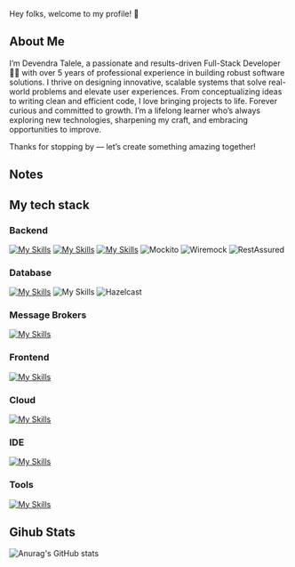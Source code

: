 Hey folks, welcome to my profile! 👋

## About Me

I’m Devendra Talele, a passionate and results-driven Full-Stack Developer 👨‍💻 with over 5 years of professional experience in building robust software solutions.
I thrive on designing innovative, scalable systems that solve real-world problems and elevate user experiences. 
From conceptualizing ideas to writing clean and efficient code, I love bringing projects to life.
Forever curious and committed to growth. 
I’m a lifelong learner who’s always exploring new technologies, sharpening my craft, and embracing opportunities to improve.

Thanks for stopping by — let’s create something amazing together!

## Notes


## My tech stack

### Backend
  [![My Skills](https://skillicons.dev/icons?i=java,spring,hibernate,maven,tomcat,bash&perline=10)](https://skillicons.dev)
  [![My Skills](https://go-skill-icons.vercel.app/api/icons?i=junit&titles=true)](https://go-skill-icons.vercel.app)
  [![My Skills](https://go-skill-icons.vercel.app/api/icons?i=junit&titles=true)](https://go-skill-icons.vercel.app)
  ![Mockito](https://javadoc.io/static/org.mockito/mockito-core/2.0.2-beta/org/mockito/logo.jpg)
  ![Wiremock](https://upload.wikimedia.org/wikipedia/commons/9/96/HazelcastLogo-Blue_Dark_Square.svg)
  ![RestAssured](https://miro.medium.com/v2/resize:fit:1100/format:webp/1*_wxvYQ3bmLZBk31PIZihfA.png)
### Database
  [![My Skills](https://skillicons.dev/icons?i=mysql&perline=10)](https://skillicons.dev)
  ![My Skills](https://go-skill-icons.vercel.app/api/icons?i=rust,surrealdb,actix,yew&titles=true)
  ![Hazelcast](https://hazelcast.com/wp-content/themes/hazelcast/assets/img/hazelcast-logo.svg)
### Message Brokers
  [![My Skills](https://skillicons.dev/icons?i=kafka&perline=10)](https://skillicons.dev)
### Frontend
  [![My Skills](https://skillicons.dev/icons?i=ts,angular&perline=10)](https://skillicons.dev)
### Cloud
  [![My Skills](https://skillicons.dev/icons?i=gcp&perline=10)](https://skillicons.dev)
### IDE
  [![My Skills](https://skillicons.dev/icons?i=eclipse,idea,vscode,atom&perline=10)](https://skillicons.dev)
### Tools
  [![My Skills](https://skillicons.dev/icons?i=docker,jenkins,kubernetes,nginx,git,bitbucket,postman,linux,ubuntu,vim&perline=10)](https://skillicons.dev)

## Gihub Stats

![Anurag's GitHub stats](https://github-readme-stats.vercel.app/api?username=Devendra274&show_icons=true&theme=dark)
